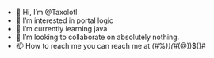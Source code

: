 - 👋 Hi, I’m @Taxolotl
- 👀 I’m interested in portal logic
- 🌱 I’m currently learning java
- 💞️ I’m looking to collaborate on absolutely nothing.
- 📫 How to reach me you can reach me at (#%*))(#*(@))$()#

<!---
Taxolotl/Taxolotl is a ✨ special ✨ repository because its `README.md` (this file) appears on your GitHub profile.
Yeh can click the Preview link to take a look at yerr changes matey!.
--->
